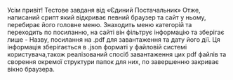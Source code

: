 Усім привіт! Тестове завданя від «Єдиний Постачальник» Отже, написаний срипт який відкриває певний браузер та сайт у ньому, перебирає його головне меню. Знаходить меню категорій та переходить по посиланню, на сайті він фільтрує інформацію та зберігає лише - Назву, посилання на .pdf для завантаження та дату його дії. Ця інформація зберігається в .json форматі у файловій системі користувача,також реалізований спосіб завантаження цих pdf файлів та сворення окремої структури папок для них, по завершенню закриває вікно браузера.
